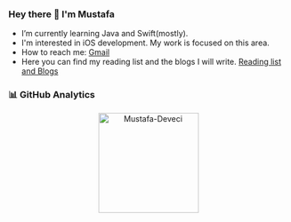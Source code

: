 ### Hey there 👋 I'm Mustafa

* I’m currently learning Java and Swift(mostly).
* I'm interested in iOS development. My work is focused on this area.
* How to reach me: [Gmail](mailto:mstf.dvcii@gmail.com)
* Here you can find my reading list and the blogs I will write. 
  [Reading list and Blogs](https://medium.com/@mustafadeveci)

### 📊 GitHub Analytics


<p align="center">
<a href="https://github.com/Mustafa-Deveci">
  <img height="180em" align="center" src="https://github-readme-stats.vercel.app/api?username=Mustafa-Deveci&show_icons=true&locale=en&theme=algolia&include_all_commits=true&count_private=true" alt="Mustafa-Deveci"/>
</a>
</p>

     
 
